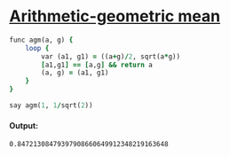 [1]: http://rosettacode.org/wiki/Arithmetic-geometric_mean

# [Arithmetic-geometric mean][1]

```ruby
func agm(a, g) {
    loop {
        var (a1, g1) = ((a+g)/2, sqrt(a*g))
        [a1,g1] == [a,g] && return a
        (a, g) = (a1, g1)
    }
}

say agm(1, 1/sqrt(2))
```

#### Output:
```
0.84721308479397908660649912348219163648
```
